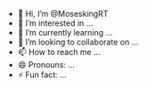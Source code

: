 - 👋 Hi, I’m @MoseskingRT
- 👀 I’m interested in ...
- 🌱 I’m currently learning ...
- 💞️ I’m looking to collaborate on ...
- 📫 How to reach me ...
- 😄 Pronouns: ...
- ⚡ Fun fact: ...

<!---
MoseskingRT/MoseskingRT is a ✨ special ✨ repository because its `README.md` (this file) appears on your GitHub profile.
You can click the Preview link to take a look at your changes.
--->
